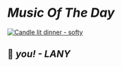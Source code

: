 # _Music Of The Day_<br>
[![Candle lit dinner - softy](https://github.com/i-soj-ng/IMYMEMINE/blob/main/capture.JPG)](https://youtu.be/qJPCAIKDNCU "Click!")<br>
## 🤍 **_you! - LANY_**
